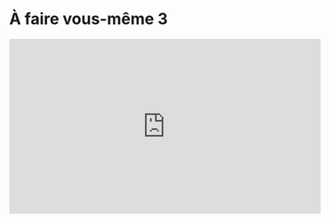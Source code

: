 


# À faire vous-même 3

<div class="centrer">
				<iframe width="560" height="315" src="https://www.youtube.com/embed/fm5MSdPU8tY" frameborder="0" allow="accelerometer; autoplay; encrypted-media; gyroscope; picture-in-picture" allowfullscreen></iframe>
			</div>

